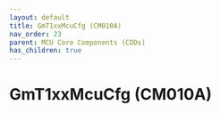 ```yaml
---
layout: default
title: GmT1xxMcuCfg (CM010A)
nav_order: 23
parent: MCU Core Components (CDDs)
has_children: true
---
```

# GmT1xxMcuCfg (CM010A)
